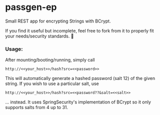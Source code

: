 # passgen-ep
Small REST app for encrypting Strings with BCrypt.

If you find it useful but incomplete, feel free to fork from it to properly fit your needs/security standards. 🐐

### Usage:

After mounting/booting/running, simply call

    http://<<your_host>>/hash?src=<<password>>

This will automatically generate a hashed password (salt 12) of the given string. If you wish to use a particular salt, use

    http://<<your_host>>/hash?src=<<password??&salt=<<salt>>

... instead. It uses SpringSecurity's implementation of BCrypt so it only supports salts from 4 up to 31.
